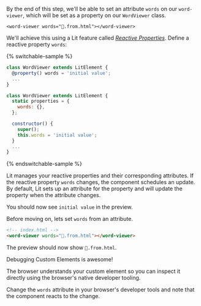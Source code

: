 
By the end of this step, we'll be able to set an attribute `words` on our
`word-viewer`, which will be set as a property on our `WordViewer` class.

`<word-viewer words="👋.from.html"></word-viewer>`

We'll achieve this using a Lit feature called [_Reactive
Properties_](/docs/components/properties/). Define a reactive property `words`:

{% switchable-sample %}

```ts
class WordViewer extends LitElement {
  @property() words = 'initial value';
  ...
}
```

```js
class WordViewer extends LitElement {
  static properties = {
    words: {},
  };

  constructor() {
    super();
    this.words = 'initial value';
  }
  ...
}
```

{% endswitchable-sample %}

Lit manages your reactive properties and their corresponding attributes. If the
reactive property `words` changes, the component schedules an update. By
default, Lit sets up an attribute for the property and will update the property
when the attribute changes.

You should now see `initial value` in the preview.

Before moving on, lets set `words` from an attribute.

```html
<!-- index.html -->
<word-viewer words="👋.from.html"></word-viewer>
```

The preview should now show `👋.from.html`.

<litdev-aside type="positive">

Debugging Custom Elements is awesome!

The browser understands your custom element so you can inspect it directly using
the browser's native developer tooling.

Change the `words` attribute in your browser's developer tools and note that the
component reacts to the change.

</litdev-aside>

